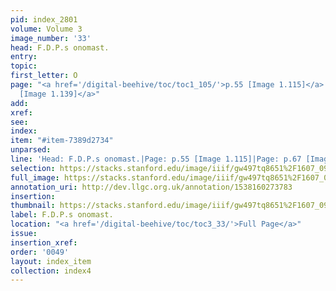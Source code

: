 ```yaml
---
pid: index_2801
volume: Volume 3
image_number: '33'
head: F.D.P.s onomast.
entry: 
topic: 
first_letter: O
page: "<a href='/digital-beehive/toc/toc1_105/'>p.55 [Image 1.115]</a>|<a href='/digital-beehive/toc/toc1_129/'>p.67
  [Image 1.139]</a>"
add: 
xref: 
see: 
index: 
item: "#item-7389d2734"
unparsed: 
line: 'Head: F.D.P.s onomast.|Page: p.55 [Image 1.115]|Page: p.67 [Image 1.139]|#item-7389d2734'
selection: https://stacks.stanford.edu/image/iiif/gw497tq8651%2F1607_0976/845,3523,896,199/full/0/default.jpg
full_image: https://stacks.stanford.edu/image/iiif/gw497tq8651%2F1607_0976/full/full/0/default.jpg
annotation_uri: http://dev.llgc.org.uk/annotation/1538160273783
insertion: 
thumbnail: https://stacks.stanford.edu/image/iiif/gw497tq8651%2F1607_0976/845,3523,896,199/150,/0/default.jpg
label: F.D.P.s onomast.
location: "<a href='/digital-beehive/toc/toc3_33/'>Full Page</a>"
issue: 
insertion_xref: 
order: '0049'
layout: index_item
collection: index4
---
```

